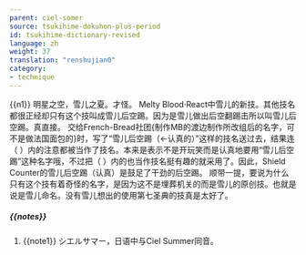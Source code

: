 ```yaml
---
parent: ciel-somer
source: tsukihime-dokuhon-plus-period
id: tsukihime-dictionary-revised
language: zh
weight: 37
translation: "renshujian0"
category:
- technique
---
```


{{n1}}
明星之空，雪儿之夏。才怪。
Melty Blood·React中雪儿的新技。其他技名都很正经却只有这个技叫成雪儿后空踢。因为是雪儿做出后空翻踢击所以叫雪儿后空踢。真直接。
交给French-Bread社团{制作MB的渡边制作所改组后的名字，可不是做法国面包的}时，写了“雪儿后空踢（←认真的）”这样的技名送过去，结果连（ ）内的注意都被当作了技名。本来是表示不是开玩笑而是认真地要用“雪儿后空踢”这种名字哦，不过把（ ）内的也当作技名挺有趣的就采用了。因此，Shield Counter的雪儿后空踢（认真）是鼓足了干劲的后空踢。
顺带一提，要说为什么只有这个技有着奇怪的名字，是因为这不是埋葬机关的而是雪儿的原创技。也就是说是雪儿命名。没有雪儿想出的使用第七圣典的技真是太好了。

##### {{notes}}

1. {{note1}} シエルサマー，日语中与Ciel Summer同音。
